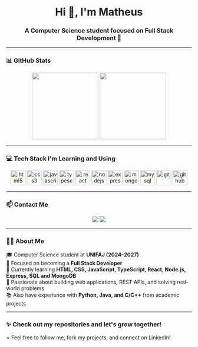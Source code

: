 <h1 align="center">Hi 👋, I'm Matheus</h1>
<h3 align="center">A Computer Science student focused on Full Stack Development 🚀</h3>

---

### 📊 GitHub Stats

<p align="center">
  <img height="180em" src="https://github-readme-stats.vercel.app/api?username=Pires013&show_icons=true&theme=dark&hide_border=true" />
  <img height="180em" src="https://github-readme-stats.vercel.app/api/top-langs/?username=Pires013&layout=compact&theme=dark&hide_border=true"/>
</p>

---

### 💻 Tech Stack I'm Learning and Using

<p align="center">
  <img src="https://cdn.jsdelivr.net/gh/devicons/devicon/icons/html5/html5-original.svg" height="40" alt="html5"/>
  <img src="https://cdn.jsdelivr.net/gh/devicons/devicon/icons/css3/css3-original.svg" height="40" alt="css3"/>
  <img src="https://cdn.jsdelivr.net/gh/devicons/devicon/icons/javascript/javascript-original.svg" height="40" alt="javascript"/>
  <img src="https://cdn.jsdelivr.net/gh/devicons/devicon/icons/typescript/typescript-original.svg" height="40" alt="typescript"/>
  <img src="https://cdn.jsdelivr.net/gh/devicons/devicon/icons/react/react-original.svg" height="40" alt="react"/>
  <img src="https://cdn.jsdelivr.net/gh/devicons/devicon/icons/nodejs/nodejs-original.svg" height="40" alt="nodejs"/>
  <img src="https://cdn.jsdelivr.net/gh/devicons/devicon/icons/express/express-original.svg" height="40" alt="express"/>
  <img src="https://cdn.jsdelivr.net/gh/devicons/devicon/icons/mongodb/mongodb-original.svg" height="40" alt="mongodb"/>
  <img src="https://cdn.jsdelivr.net/gh/devicons/devicon/icons/mysql/mysql-original.svg" height="40" alt="mysql"/>
  <img src="https://cdn.jsdelivr.net/gh/devicons/devicon/icons/git/git-original.svg" height="40" alt="git"/>
  <img src="https://cdn.jsdelivr.net/gh/devicons/devicon/icons/github/github-original.svg" height="40" alt="github"/>
</p>

---

### 📫 Contact Me

<p align="center">
  <a href="mailto:matheuzinhosk8@hotmail.com"><img src="https://img.shields.io/badge/Outlook-0078D4?style=for-the-badge&logo=microsoft-outlook&logoColor=white"></a>
  <a href="https://www.linkedin.com/in/matheus-pires-3b17b3240/"><img src="https://img.shields.io/badge/LinkedIn-0A66C2?style=for-the-badge&logo=linkedin&logoColor=white"></a>
</p>

---

### 👨‍💻 About Me

🎓 Computer Science student at **UNIFAJ (2024–2027)**  
💼 Focused on becoming a **Full Stack Developer**  
🚀 Currently learning **HTML, CSS, JavaScript, TypeScript, React, Node.js, Express, SQL and MongoDB**  
🌱 Passionate about building web applications, REST APIs, and solving real-world problems  
📚 Also have experience with **Python, Java, and C/C++** from academic projects  

---

### ✨ Check out my repositories and let's grow together!

⭐ Feel free to follow me, fork my projects, and connect on LinkedIn!
